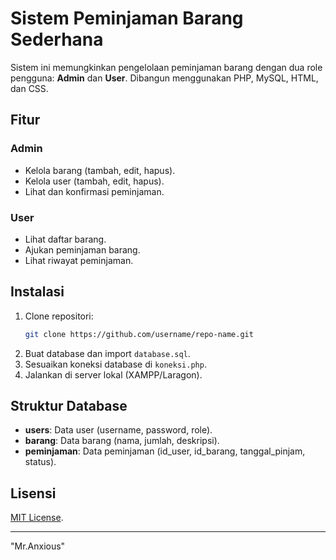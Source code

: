 # Sistem Peminjaman Barang Sederhana

Sistem ini memungkinkan pengelolaan peminjaman barang dengan dua role pengguna: **Admin** dan **User**. Dibangun menggunakan PHP, MySQL, HTML, dan CSS.

## Fitur

### Admin
- Kelola barang (tambah, edit, hapus).
- Kelola user (tambah, edit, hapus).
- Lihat dan konfirmasi peminjaman.

### User
- Lihat daftar barang.
- Ajukan peminjaman barang.
- Lihat riwayat peminjaman.

## Instalasi

1. Clone repositori:
   ```bash
   git clone https://github.com/username/repo-name.git
   ```
2. Buat database dan import `database.sql`.
3. Sesuaikan koneksi database di `koneksi.php`.
4. Jalankan di server lokal (XAMPP/Laragon).

## Struktur Database
- **users**: Data user (username, password, role).
- **barang**: Data barang (nama, jumlah, deskripsi).
- **peminjaman**: Data peminjaman (id_user, id_barang, tanggal_pinjam, status).

## Lisensi
[MIT License](LICENSE).

---
"Mr.Anxious"
